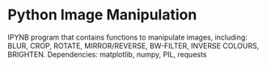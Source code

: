 # Python Image Manipulation 
IPYNB program that contains functions to manipulate images, including: BLUR, CROP, ROTATE, MIRROR/REVERSE, BW-FILTER, INVERSE COLOURS, BRIGHTEN.
Dependencies: matplotlib, numpy, PIL, requests
